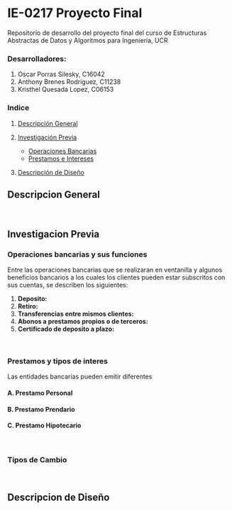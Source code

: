 # IE-0217 Proyecto Final
Repositorio de desarrollo del proyecto final del curso de Estructuras Abstractas de Datos y Algoritmos para Ingeniería, UCR

### Desarrolladores:
1. Oscar Porras Silesky, C16042
2. Anthony Brenes Rodriguez, C11238
3. Kristhel Quesada Lopez, C06153

### Indice
1. [Descripción General](#descripcion-general)
2. [Investigación Previa](#investigacion-previa)

    -   [Operaciones Bancarias](#operaciones-bancarias-y-sus-funciones)
    - [Prestamos e Intereses](prestamos-y-tipos-de-interes)

3. [Descripción de Diseño](#descripcion-de-diseño)



<!-- Inicio del Contenido -->
## Descripcion General
<br>



## Investigacion Previa

<!-- Investigacion referente a conceptos del proceso bancario -->
### Operaciones bancarias y sus funciones
Entre las operaciones bancarias que se realizaran en ventanilla y algunos beneficios bancarios a los cuales los clientes pueden estar subscritos con sus cuentas, se describen los siguientes:

1. __Deposito:__
2. __Retiro:__
3. __Transferencias entre mismos clientes:__
4. __Abonos a prestamos propios o de terceros:__
5. __Certificado de deposito a plazo:__

<br>

### Prestamos y tipos de interes
Las entidades bancarias pueden emitir diferentes 

#### A. __Prestamo Personal__
#### B. __Prestamo Prendario__
#### C. __Prestamo Hipotecario__

<br>

### Tipos de Cambio


<br>



## Descripcion de Diseño

